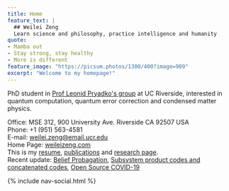 ```yaml
---
title: Home
feature_text: |
  ## Weilei Zeng
  Learn science and philosophy, practice intelligence and humanity
quote:
- Mamba out
- Stay strong, stay healthy
- More is different
feature_image: "https://picsum.photos/1300/400?image=989"
excerpt: "Welcome to my homepage!"
---
```

PhD student in <a href="https://faculty.ucr.edu/~leonid/">
Prof Leonid Pryadko's group</a> at UC Riverside, interested
in quantum computation, quantum error correction and condensed matter
physics.




Office: MSE 312,
900 University Ave. Riverside CA 92507 USA
<br>
Phone: +1 (951) 563-4581
<br>
E-mail: weilei.zeng@email.ucr.edu
<br>
Home Page: 
  <a href="https://weileizeng.com">weileizeng.com</a><br>
This is my <a href="./resume/">resume</a>, <a href="./publications/">publications</a> and <a href="./research/">research page</a>.
<br>
Recent update:
[Belief Probagation](research/2020/04/16/belief-propagation/),
[Subsystem product codes and concatenated codes](zwl_assets/qas-poster-hcub003.pdf),
[Open Source COVID-19](https://weileizeng.github.io/Open-Source-COVID-19)<br>



{% include nav-social.html %}
